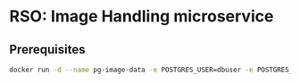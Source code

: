# RSO: Image Handling microservice

## Prerequisites

```bash
docker run -d --name pg-image-data -e POSTGRES_USER=dbuser -e POSTGRES_PASSWORD=postgres -e POSTGRES_DB=image-data -p 5432:5432 postgres:13
```
